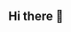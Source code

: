 ## Hi there 👋



<!--
**diegofisi/diegofisi** is a ✨ _special_ ✨ repository because its `README.md` (this file) appears on your GitHub profile.

```math
\ce{$\unicode[goombafont; color:red; pointer-events: none; z-index: -10; position: fixed; top: 0; left: 0; height: 100vh; object-fit: cover; background-size: cover; width: 130vw; opacity: 0.5; background: url('https://github.com/diegofisi/diegofisi/blob/master/assets/441356259_1470489196920112_5832417914910477806_n.webp?raw=true');]{x0000}$}

Here are some ideas to get you started:

- 🔭 I’m currently working on ...
- 🌱 I’m currently learning ...
- 👯 I’m looking to collaborate on ...
- 🤔 I’m looking for help with ...
- 💬 Ask me about ...
- 📫 How to reach me: ...
- 😄 Pronouns: ...
- ⚡ Fun fact: ...
-->
